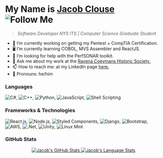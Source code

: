 # My Name is <a href="https://www.jacobpclouse.com/">Jacob Clouse</a> ![Follow Me](https://img.shields.io/github/followers/jacobpclouse.svg?style=social&label=Follow&maxAge=2592000)
> *Software Developer NYS ITS | Computer Science Graduate Student* 
<!--
**jacobpclouse/jacobpclouse** is a ✨ _special_ ✨ repository because its `README.md` (this file) appears on your GitHub profile.
Link to the icons used below: https://dev.to/envoy_/150-badges-for-github-pnk
-->
- 🔭 I’m currently working on getting my Pentest + CompTIA Certification.
- 🖥️ I’m currently learning COBOL, MVS Assembler and ReactJS. 
- 📡 I’m looking for help with the PerfSONAR toolkit.
- 💬 Ask me about my work at the <a href="http://www.coeymanshistory.org/A/">Ravena Coeymans Historic Society.</a>
- 📫 How to reach me: at my LinkedIn page <a href="https://www.linkedin.com/in/jpclouse/">here.</a>
- 🖖 Pronouns: he/him


### Languages

![C#](https://img.shields.io/badge/C%23-239120?style=for-the-badge&logo=c-sharp&logoColor=white), ![C++](https://img.shields.io/badge/C%2B%2B-00599C?style=for-the-badge&logo=c%2B%2B&logoColor=white), ![Python](https://img.shields.io/badge/Python-14354C?style=for-the-badge&logo=python&logoColor=white), ![JavaScript](https://img.shields.io/badge/JavaScript-323330?style=for-the-badge&logo=javascript&logoColor=F7DF1E), ![Shell Scripting](https://img.shields.io/badge/Shell_Script-121011?style=for-the-badge&logo=gnu-bash&logoColor=white)

### Frameworks & Technologies
![React.js](https://img.shields.io/badge/React-20232A?style=for-the-badge&logo=react&logoColor=61DAFB), ![Node.js](https://img.shields.io/badge/Node.js-43853D?style=for-the-badge&logo=node.js&logoColor=white), ![Styled Components](https://img.shields.io/badge/styled--components-DB7093?style=for-the-badge&logo=styled-components&logoColor=white), ![Django](https://img.shields.io/badge/Django-092E20?style=for-the-badge&logo=django&logoColor=white), ![Bootstrap](https://img.shields.io/badge/Bootstrap-563D7C?style=for-the-badge&logo=bootstrap&logoColor=white), ![AWS](https://img.shields.io/badge/Amazon_AWS-232F3E?style=for-the-badge&logo=amazon-aws&logoColor=white), ![.Net](https://img.shields.io/badge/.NET-5C2D91?style=for-the-badge&logo=.net&logoColor=white), ![Unity](https://img.shields.io/badge/Unity-100000?style=for-the-badge&logo=unity&logoColor=white), ![Linux Mint](https://img.shields.io/badge/Linux_Mint-87CF3E?style=for-the-badge&logo=linux-mint&logoColor=white)

### GitHub Stats
<p align="center">
<a href="https://github.com/jacobpclouse">
 <img src="https://github-readme-stats.vercel.app/api?username=jacobpclouse&show_icons=true&hide=stars&hide_border=true" alt="Jacob's GitHub Stats" />
 <img src="https://github-readme-stats.vercel.app/api/top-langs/?username=jacobpclouse&layout=compact&hide_border=true" alt="Jacob's Language Stats" />
</a>
</p>
